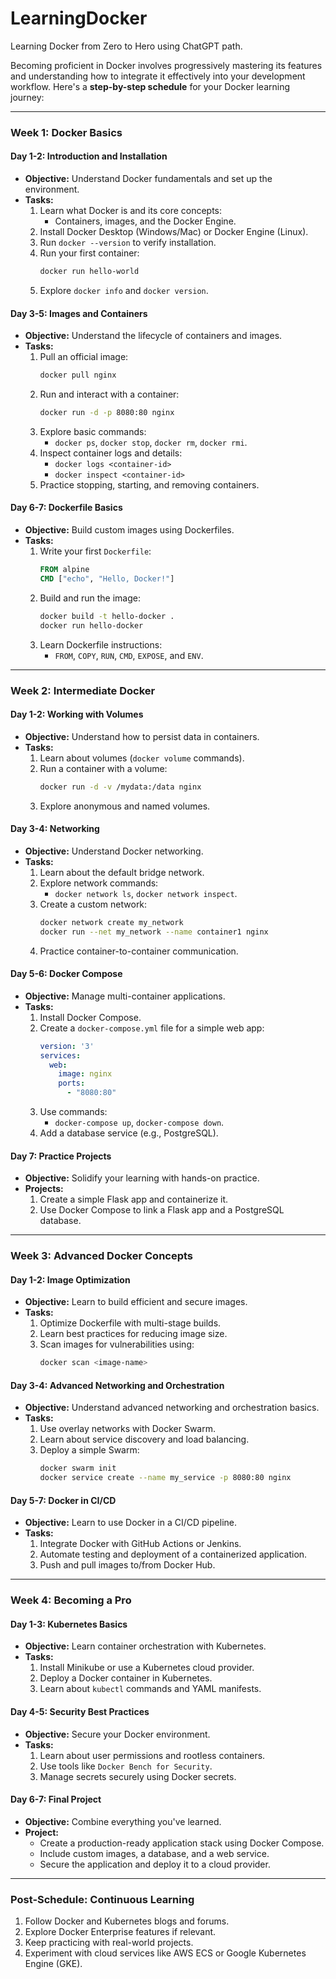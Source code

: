 # LearningDocker
Learning Docker from Zero to Hero using ChatGPT path.

Becoming proficient in Docker involves progressively mastering its features and understanding how to integrate it effectively into your development workflow. Here's a **step-by-step schedule** for your Docker learning journey:

---

### **Week 1: Docker Basics**

#### **Day 1-2: Introduction and Installation**
- **Objective:** Understand Docker fundamentals and set up the environment.
- **Tasks:**
  1. Learn what Docker is and its core concepts:
     - Containers, images, and the Docker Engine.
  2. Install Docker Desktop (Windows/Mac) or Docker Engine (Linux).
  3. Run `docker --version` to verify installation.
  4. Run your first container:
     ```bash
     docker run hello-world
     ```
  5. Explore `docker info` and `docker version`.

#### **Day 3-5: Images and Containers**
- **Objective:** Understand the lifecycle of containers and images.
- **Tasks:**
  1. Pull an official image:
     ```bash
     docker pull nginx
     ```
  2. Run and interact with a container:
     ```bash
     docker run -d -p 8080:80 nginx
     ```
  3. Explore basic commands:
     - `docker ps`, `docker stop`, `docker rm`, `docker rmi`.
  4. Inspect container logs and details:
     - `docker logs <container-id>`
     - `docker inspect <container-id>`
  5. Practice stopping, starting, and removing containers.

#### **Day 6-7: Dockerfile Basics**
- **Objective:** Build custom images using Dockerfiles.
- **Tasks:**
  1. Write your first `Dockerfile`:
     ```dockerfile
     FROM alpine
     CMD ["echo", "Hello, Docker!"]
     ```
  2. Build and run the image:
     ```bash
     docker build -t hello-docker .
     docker run hello-docker
     ```
  3. Learn Dockerfile instructions:
     - `FROM`, `COPY`, `RUN`, `CMD`, `EXPOSE`, and `ENV`.

---

### **Week 2: Intermediate Docker**

#### **Day 1-2: Working with Volumes**
- **Objective:** Understand how to persist data in containers.
- **Tasks:**
  1. Learn about volumes (`docker volume` commands).
  2. Run a container with a volume:
     ```bash
     docker run -d -v /mydata:/data nginx
     ```
  3. Explore anonymous and named volumes.

#### **Day 3-4: Networking**
- **Objective:** Understand Docker networking.
- **Tasks:**
  1. Learn about the default bridge network.
  2. Explore network commands:
     - `docker network ls`, `docker network inspect`.
  3. Create a custom network:
     ```bash
     docker network create my_network
     docker run --net my_network --name container1 nginx
     ```
  4. Practice container-to-container communication.

#### **Day 5-6: Docker Compose**
- **Objective:** Manage multi-container applications.
- **Tasks:**
  1. Install Docker Compose.
  2. Create a `docker-compose.yml` file for a simple web app:
     ```yaml
     version: '3'
     services:
       web:
         image: nginx
         ports:
           - "8080:80"
     ```
  3. Use commands:
     - `docker-compose up`, `docker-compose down`.
  4. Add a database service (e.g., PostgreSQL).

#### **Day 7: Practice Projects**
- **Objective:** Solidify your learning with hands-on practice.
- **Projects:**
  1. Create a simple Flask app and containerize it.
  2. Use Docker Compose to link a Flask app and a PostgreSQL database.

---

### **Week 3: Advanced Docker Concepts**

#### **Day 1-2: Image Optimization**
- **Objective:** Learn to build efficient and secure images.
- **Tasks:**
  1. Optimize Dockerfile with multi-stage builds.
  2. Learn best practices for reducing image size.
  3. Scan images for vulnerabilities using:
     ```bash
     docker scan <image-name>
     ```

#### **Day 3-4: Advanced Networking and Orchestration**
- **Objective:** Understand advanced networking and orchestration basics.
- **Tasks:**
  1. Use overlay networks with Docker Swarm.
  2. Learn about service discovery and load balancing.
  3. Deploy a simple Swarm:
     ```bash
     docker swarm init
     docker service create --name my_service -p 8080:80 nginx
     ```

#### **Day 5-7: Docker in CI/CD**
- **Objective:** Learn to use Docker in a CI/CD pipeline.
- **Tasks:**
  1. Integrate Docker with GitHub Actions or Jenkins.
  2. Automate testing and deployment of a containerized application.
  3. Push and pull images to/from Docker Hub.

---

### **Week 4: Becoming a Pro**

#### **Day 1-3: Kubernetes Basics**
- **Objective:** Learn container orchestration with Kubernetes.
- **Tasks:**
  1. Install Minikube or use a Kubernetes cloud provider.
  2. Deploy a Docker container in Kubernetes.
  3. Learn about `kubectl` commands and YAML manifests.

#### **Day 4-5: Security Best Practices**
- **Objective:** Secure your Docker environment.
- **Tasks:**
  1. Learn about user permissions and rootless containers.
  2. Use tools like `Docker Bench for Security`.
  3. Manage secrets securely using Docker secrets.

#### **Day 6-7: Final Project**
- **Objective:** Combine everything you've learned.
- **Project:**
  - Create a production-ready application stack using Docker Compose.
  - Include custom images, a database, and a web service.
  - Secure the application and deploy it to a cloud provider.

---

### **Post-Schedule: Continuous Learning**
1. Follow Docker and Kubernetes blogs and forums.
2. Explore Docker Enterprise features if relevant.
3. Keep practicing with real-world projects.
4. Experiment with cloud services like AWS ECS or Google Kubernetes Engine (GKE).
